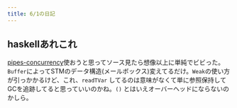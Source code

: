 ```yaml
---
title: 6/1の日記
---
```


## haskellあれこれ

[pipes-concurrency](https://hackage.haskell.org/package/pipes-concurrency)使おうと思ってソース見たら想像以上に単純でビビった。`Buffer`によってSTMのデータ構造(メールボックス)変えてるだけ。`Weak`の使い方が引っかかるけど、これ、`readTVar` してるのは意味がなくて単に参照保持してGCを追跡してると思っていいのかね。`()` とはいえオーバーヘッドにならないのかしら。
